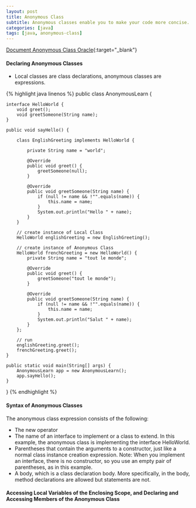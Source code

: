 ```yaml
---
layout: post
title: Anonymous Class
subtitle: Anonymous classes enable you to make your code more concise. They enable you to declare and instantiate a class at the same time. They are like local classes except that they do not have a name. Use them if you need to use a local class only once.
categories: [java]
tags: [java, anonymous-class]
---
```


[Document Anonymous Class Oracle](https://docs.oracle.com/javase/tutorial/java/javaOO/anonymousclasses.html){:target="_blank"}

#### Declaring Anonymous Classes

- Local classes are class declarations, anonymous classes are expressions.

{% highlight java linenos %}
public class AnonymousLearn {

    interface HelloWorld {
        void greet();
        void greetSomeone(String name);
    }

    public void sayHello() {

        class EnglishGreeting implements HelloWorld {

            private String name = "world";

            @Override
            public void greet() {
                greetSomeone(null);
            }

            @Override
            public void greetSomeone(String name) {
                if (null != name && !"".equals(name)) {
                    this.name = name;
                }
                System.out.println("Hello " + name);
            }
        }

        // create instance of Local Class
        HelloWorld englishGreeting = new EnglishGreeting();

        // create instance of Anonymous Class
        HelloWorld frenchGreeting = new HelloWorld() {
            private String name = "tout le monde";

            @Override
            public void greet() {
                greetSomeone("tout le monde");
            }

            @Override
            public void greetSomeone(String name) {
                if (null != name && !"".equals(name)) {
                    this.name = name;
                }
                System.out.println("Salut " + name);
            }
        };

        // run
        englishGreeting.greet();
        frenchGreeting.greet();
    }

    public static void main(String[] args) {
        AnonymousLearn app = new AnonymousLearn();
        app.sayHello();
    }
}
{% endhighlight %}

#### Syntax of Anonymous Classes

The anonymous class expression consists of the following:
- The new operator
- The name of an interface to implement or a class to extend. In this example, the anonymous class is implementing the interface HelloWorld.
- Parentheses that contain the arguments to a constructor, just like a normal class instance creation expression. Note: When you implement an interface, there is no constructor, so you use an empty pair of parentheses, as in this example.
- A body, which is a class declaration body. More specifically, in the body, method declarations are allowed but statements are not.

#### Accessing Local Variables of the Enclosing Scope, and Declaring and Accessing Members of the Anonymous Class
